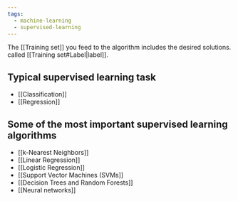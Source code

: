 ```yaml
---
tags:
  - machine-learning
  - supervised-learning
---
```


The [[Training set]] you feed to the algorithm includes the desired solutions. called [[Training set#Label|label]].


## Typical supervised learning task
- [[Classification]]
- [[Regression]]

## Some of the most important supervised learning algorithms 
- [[k-Nearest Neighbors]]
- [[Linear Regression]]
- [[Logistic Regression]]
- [[Support Vector Machines (SVMs]]
- [[Decision Trees and Random Forests]]
- [[Neural networks]]
